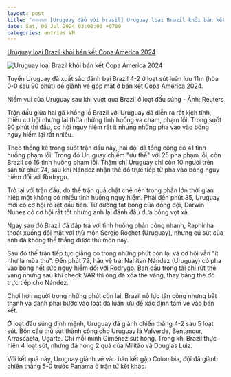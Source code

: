 ```yaml
---
layout: post
title: "🔥🔥🔥🔥 [Uruguay đấu với brasil] Uruguay loại Brazil khỏi bán kết Copa America 2024"
date: Sat, 06 Jul 2024 03:00:00 +0700
categories: entries VN
---
```

[Uruguay loại Brazil khỏi bán kết Copa America 2024](https://tuoitre.vn/truc-tuyen-tu-ket-copa-america-8h-uruguay-dau-brazil-20240707055743752.htm)

![Uruguay loại Brazil khỏi bán kết Copa America 2024](https://cdn1.tuoitre.vn/zoom/600_315/471584752817336320/2024/7/7/-07t012207z782644980mt1usatoday23695182rtrmadp3soccer-copa-america-quarterfinal-uruguay-vs-brazil-17203169720801469279043-34-246-833-1772-crop-17203229487011831034223.jpg)

Tuyển Uruguay đã xuất sắc đánh bại Brazil 4-2 ở loạt sút luân lưu 11m (hòa 0-0 sau 90 phút) để giành vé góp mặt ở bán kết Copa America 2024.

Niềm vui của Uruguay sau khi vượt qua Brazil ở loạt đấu súng - Ảnh: Reuters

Trận đấu giữa hai gã khổng lồ Brazil với Uruguay đã diễn ra rất kịch tính, thiếu cơ hội nhưng lại thừa những tình huống va chạm, phạm lỗi. Trong suốt 90 phút thi đấu, cơ hội nguy hiểm rất ít nhưng những pha vào vào bóng nguy hiểm lại rất nhiều.

Theo thống kê trong suốt trận đấu này, hai đội đã tổng cộng có 41 tình huống phạm lỗi. Trong đó Uruguay chiếm "ưu thế" với 25 pha phạm lỗi, còn Brazil có 16 tình huống phạm lỗi. Thậm chí Uruguay chỉ còn 10 người trên sân từ phút 74, sau khi Nández nhận thẻ đỏ trực tiếp từ pha vào bóng nguy hiểm đối với Rodrygo.

Trở lại với trận đấu, do thế trận quá chặt chẽ nên trong phần lớn thời gian hiệp một không có nhiều tình huống nguy hiểm. Phải đến phút 35, Uruguay mới có cơ hội rõ rệt đầu tiên. Từ đường tạt bóng của đồng đội, Darwin Nunez có cơ hội rất tốt nhưng anh lại đánh đầu đưa bóng vọt xà.

Ngay sau đó Brazil đã đáp trả với tình huống phản công nhanh, Raphinha thoát xuống đối mặt với thủ môn Sergio Rochet (Uruguay), nhưng cú sút của anh đã không thể thắng được thủ môn này.

Sau đó thế trận tiếp tục giằng co trong những phút còn lại và cơ hội vẫn "ít như lá mùa thu". Đến phút 72, hậu vệ trái Nahitan Nández (Uruguay) có pha vào bóng hết sức nguy hiểm đối với Rodrygo. Ban đầu trọng tài chỉ rút thẻ vàng nhưng sau khi check VAR thì ông đã xóa thẻ vàng, thay bằng thẻ đỏ trực tiếp cho Nández.

Chơi hơn người trong những phút còn lại, Brazil nỗ lực tấn công nhưng bất thành và đành phải bước vào loạt đá luân lưu để xác định tấm vé vào bán kết.

Ở loạt đấu súng định mệnh, Uruguay đã giành chiến thắng 4-2 sau 5 loạt sút. Bốn cầu thủ sút thành công cho Uruguay là Valverde, Bentancur, Arrascaeta, Ugarte. Chỉ mỗi mình Giménez sút hỏng. Trong khi Brazil thực hiện 4 loạt sút, nhưng đá hỏng 2 quả của Militão và Douglas Luiz.

Với kết quả này, Uruguay giành vé vào bán kết gặp Colombia, đội đã giành chiến thắng 5-0 trước Panama ở trận tứ kết khác.

